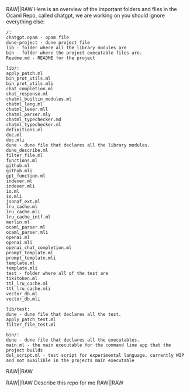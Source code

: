 <config model="o3"  max_tokens="100000" reasoning_effort="high"/>

<tool name="apply_patch" />
<tool name="read_dir" />
<tool name="get_contents" />
<tool name="dune" command="dune" description="Use to run dune commands on on ocaml project. Dune build returns nothing if successful" />


<msg role="developer">
 <doc src="./prompt-examples/coding_assistant.txt" local/>
</msg>

<msg role="user">
RAW|<context>|RAW
Here is an overview of the important folders and files in the Ocaml Repo, called chatgpt, we are working on you should ignore everything else:

    /:
    chatgpt.opam - opam file
    dune-project - dune project file
    lib - folder where all the library modules are
    bin - folder where the project executable files are.
    Readme.md - README for the project

    lib/:
    apply_patch.ml
    bin_prot_utils.ml
    bin_prot_utils.mli
    chat_completion.ml
    chat_response.ml
    chatml_builtin_modules.ml
    chatml_lang.ml
    chatml_lexer.mll
    chatml_parser.mly
    chatml_typechecker.md
    chatml_typechecker.ml
    definitions.ml
    doc.ml
    doc.mli
    dune - dune file that declares all the library modules.
    dune_describe.ml
    filter_file.ml
    functions.ml
    github.ml
    github.mli
    gpt_function.ml
    indexer.ml
    indexer.mli
    io.ml
    io.mli
    jsonaf_ext.ml
    lru_cache.ml
    lru_cache.mli
    lru_cache_intf.ml
    merlin.ml
    ocaml_parser.ml
    ocaml_parser.mli
    openai.ml
    openai.mli
    openai_chat_completion.ml
    prompt_template.ml
    prompt_template.mli
    template.ml
    template.mli
    test - folder where all of the test are
    tikitoken.ml
    ttl_lru_cache.ml
    ttl_lru_cache.mli
    vector_db.ml
    vector_db.mli 

    lib/test:
    dune - dune file that declares all the test.
    apply_patch_test.ml
    filter_file_test.ml

    bin/:
    dune - dune file that declares all the executables.
    main.ml - the main executable for the command line app that the project builds
    dsl_script.ml - test script for experimental language, currently WIP and not availible in the projects main executable
RAW|</context>|RAW

RAW|<query>|RAW
Describe this repo for me
RAW|</query>|RAW
</msg>